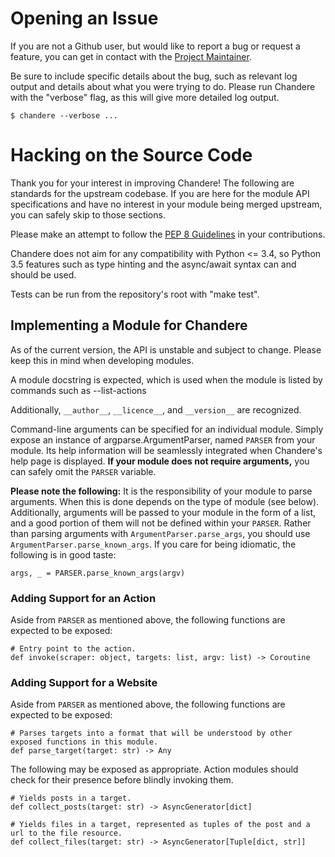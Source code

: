 # Opening an Issue

If you are not a Github user, but would like to report a bug or request a
feature, you can get in contact with the [Project Maintainer][1].

Be sure to include specific details about the bug, such as relevant log output
and details about what you were trying to do. Please run Chandere with the
"verbose" flag, as this will give more detailed log output.

```
$ chandere --verbose ...
```


# Hacking on the Source Code

Thank you for your interest in improving Chandere! The following are standards
for the upstream codebase. If you are here for the module API specifications and
have no interest in your module being merged upstream, you can safely skip to
those sections.

Please make an attempt to follow the [PEP 8 Guidelines][2] in your
contributions.

Chandere does not aim for any compatibility with Python <= 3.4, so Python 3.5
features such as type hinting and the async/await syntax can and should be used.

Tests can be run from the repository's root with "make test".

## Implementing a Module for Chandere

As of the current version, the API is unstable and subject to change. Please
keep this in mind when developing modules.

A module docstring is expected, which is used when the module is listed by
commands such as --list-actions

Additionally, `__author__`, `__licence__`, and `__version__` are recognized.

Command-line arguments can be specified for an individual module. Simply expose
an instance of argparse.ArgumentParser, named `PARSER` from your module. Its
help information will be seamlessly integrated when Chandere's help page is
displayed. **If your module does not require arguments,** you can safely omit
the `PARSER` variable.

**Please note the following:** It is the responsibility of your module to parse
arguments. When this is done depends on the type of module (see below).
Additionally, arguments will be passed to your module in the form of a list, and
a good portion of them will not be defined within your `PARSER`. Rather than
parsing arguments with `ArgumentParser.parse_args`, you should use
`ArgumentParser.parse_known_args`. If you care for being idiomatic, the
following is in good taste:

```
args, _ = PARSER.parse_known_args(argv)
```

### Adding Support for an Action

Aside from `PARSER` as mentioned above, the following functions are expected to
be exposed:

```
# Entry point to the action.
def invoke(scraper: object, targets: list, argv: list) -> Coroutine
```

### Adding Support for a Website

Aside from `PARSER` as mentioned above, the following functions are expected to
be exposed:

```
# Parses targets into a format that will be understood by other exposed functions in this module.
def parse_target(target: str) -> Any
```

The following may be exposed as appropriate. Action modules should check for
their presence before blindly invoking them.

```
# Yields posts in a target.
def collect_posts(target: str) -> AsyncGenerator[dict]

# Yields files in a target, represented as tuples of the post and a url to the file resource.
def collect_files(target: str) -> AsyncGenerator[Tuple[dict, str]]
```


[1]: http://jakob.space/
[2]: https://www.python.org/dev/peps/pep-0008/
